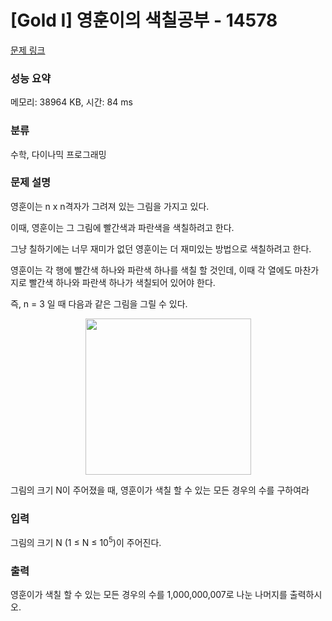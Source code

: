 # [Gold I] 영훈이의 색칠공부 - 14578 

[문제 링크](https://www.acmicpc.net/problem/14578) 

### 성능 요약

메모리: 38964 KB, 시간: 84 ms

### 분류

수학, 다이나믹 프로그래밍

### 문제 설명

<p>영훈이는 n x n격자가 그려져 있는 그림을 가지고 있다.</p>

<p>이때, 영훈이는 그 그림에 빨간색과 파란색을 색칠하려고 한다.</p>

<p>그냥 칠하기에는 너무 재미가 없던 영훈이는 더 재미있는 방법으로 색칠하려고 한다.</p>

<p>영훈이는 각 행에 빨간색 하나와 파란색 하나를 색칠 할 것인데, 이때 각 열에도 마찬가지로 빨간색 하나와 파란색 하나가 색칠되어 있어야 한다.</p>

<p>즉, n = 3 일 때 다음과 같은 그림을 그릴 수 있다.</p>

<p style="text-align:center"><img alt="" src="" style="height:250px; width:265px"></p>

<p>그림의 크기 N이 주어졌을 때, 영훈이가 색칠 할 수 있는 모든 경우의 수를 구하여라</p>

### 입력 

 <p>그림의 크기 N (1 ≤ N ≤ 10<sup>5</sup>)이 주어진다.</p>

### 출력 

 <p>영훈이가 색칠 할 수 있는 모든 경우의 수를 1,000,000,007로 나눈 나머지를 출력하시오.</p>

